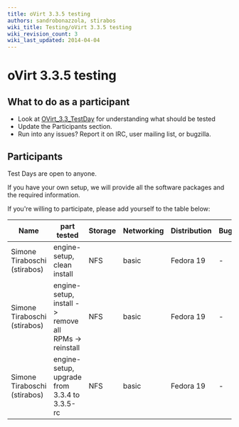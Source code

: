 ```yaml
---
title: oVirt 3.3.5 testing
authors: sandrobonazzola, stirabos
wiki_title: Testing/oVirt 3.3.5 testing
wiki_revision_count: 3
wiki_last_updated: 2014-04-04
---
```


# oVirt 3.3.5 testing

## What to do as a participant

*   Look at [OVirt_3.3_TestDay](/develop/release-management/releases/3.3/testday/) for understanding what should be tested
*   Update the Participants section.
*   Run into any issues? Report it on IRC, user mailing list, or bugzilla.

## Participants

Test Days are open to anyone.

If you have your own setup, we will provide all the software packages and the required information.

If you're willing to participate, please add yourself to the table below:

| Name                                          | part tested                                             | Storage | Networking | Distribution | Bugs |
|-----------------------------------------------|---------------------------------------------------------|---------|------------|--------------|------|
| Simone Tiraboschi (stirabos) | engine-setup, clean install                             | NFS     | basic      | Fedora 19    | -    |
| Simone Tiraboschi (stirabos) | engine-setup, install -> remove all RPMs -> reinstall | NFS     | basic      | Fedora 19    | -    |
| Simone Tiraboschi (stirabos) | engine-setup, upgrade from 3.3.4 to 3.3.5-rc            | NFS     | basic      | Fedora 19    | -    |
